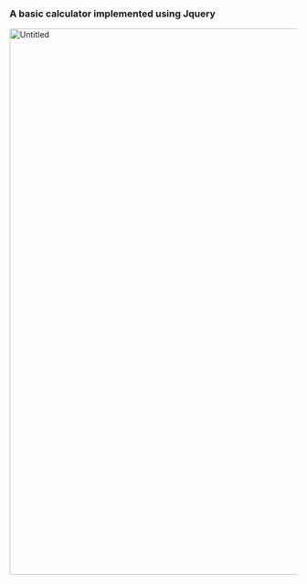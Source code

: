 ### A basic calculator implemented using Jquery
<img width="956" alt="Untitled" src="https://user-images.githubusercontent.com/43774014/130270263-57fe686e-6c61-4a6a-8ed6-d86bb19c00e6.png">

